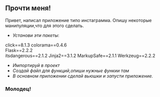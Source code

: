 ## Прочти меня!

Привет, написал приложение типо инстаграмма.
Опишу некоторые манипуляции,что для этого сделать.
- *Установи эти пакеты*:

click==8.1.3
colorama==0.4.6    
Flask==2.2.2       
itsdangerous==2.1.2
Jinja2==3.1.2
MarkupSafe==2.1.1
Werkzeug==2.2.2

- *Импортируй в проект*
- *Создай файл для функций,опиши нужные функии там*
- *В основном приложении сделай вьюшки и запусти приложение.*


### Молодец!
